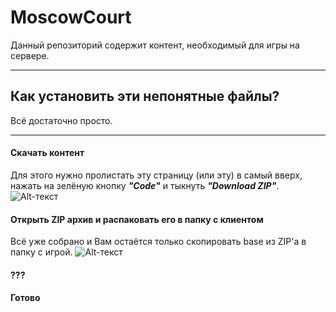 # MoscowCourt
Данный репозиторий содержит контент, необходимый для игры на сервере.
____
## Как установить эти непонятные файлы?

Всё достаточно просто.
____
#### Скачать контент
Для этого нужно пролистать эту страницу (или эту) в самый вверх, нажать на зелёную кнопку ***"Code"*** и тыкнуть ***"Download ZIP"***.
![Alt-текст](https://i.imgur.com/HTylWuM.png "Вот так")
#### Открыть ZIP архив и распаковать его в папку с клиентом
Всё уже собрано и Вам остаётся только скопировать base из ZIP'а в папку с игрой.
![Alt-текст](https://i.imgur.com/Jc6T1lC.png "Вот так вот")
#### ???
#### Готово
